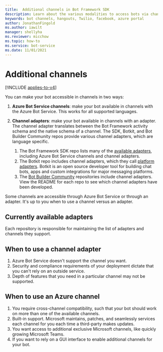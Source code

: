 ```yaml
---
title:  Additional channels in Bot Framework SDK
description: Learn about the various modalities to access bots via channels; specifically channel adapters and Azure channels. 
keywords: bot channels, hangouts, Twilio, facebook, azure portal
author: JonathanFingold
ms.author: iawilt
manager: shellyha
ms.reviewer: micchow
ms.topic: how-to
ms.service: bot-service
ms.date: 11/01/2021
---
```


# Additional channels

[!INCLUDE [applies-to-v4](includes/applies-to-v4-current.md)]

You can make your bot accessible in channels in two ways:

1. **Azure Bot Service channels**: make your bot available in channels with the Azure Bot Service. This works for all supported languages.
1. **Channel adapters**: make your bot available in channels with an adapter. The channel adapter translates between the Bot Framework activity schema and the native schema of a channel. The SDK, Botkit, and Bot Builder Community repos provide various channel adapters, which are language specific.

    1. The Bot Framework SDK repo lists many of the [available adapters](https://github.com/microsoft/botframework-sdk#channels-and-adapters), including Azure Bot Service channels and channel adapters.
    1. The Botkit repo includes channel adapters, which they call [platform adapters](https://github.com/howdyai/botkit/blob/main/packages/docs/platforms/index.md). Botkit is an open source developer tool for building chat bots, apps and custom integrations for major messaging platforms.
    1. The [Bot Builder Community](https://github.com/BotBuilderCommunity/) repositories include channel adapters. View the README for each repo to see which channel adapters have been developed.

Some channels are accessible through Azure Bot Service or through an adapter. It's up to you when to use a channel versus an adapter.

## Currently available adapters

Each repository is responsible for maintaining the list of adapters and channels they support.

## When to use a channel adapter

1. Azure Bot Service doesn't support the channel you want.
1. Security and compliance requirements of your deployment dictate that you can't rely on an outside service.
1. Depth of features that you need in a particular channel may not be supported.

## When to use an Azure channel

1. You require cross-channel compatibility, such that your bot should work on more than one of the available channels.
1. Built-in support. Microsoft maintains, patches, and seamlessly services each channel for you each time a third-party makes updates.
1. You want access to additional exclusive Microsoft channels, like quickly growing Microsoft Teams.
1. If you want to rely on a GUI interface to enable additional channels for your bot.
